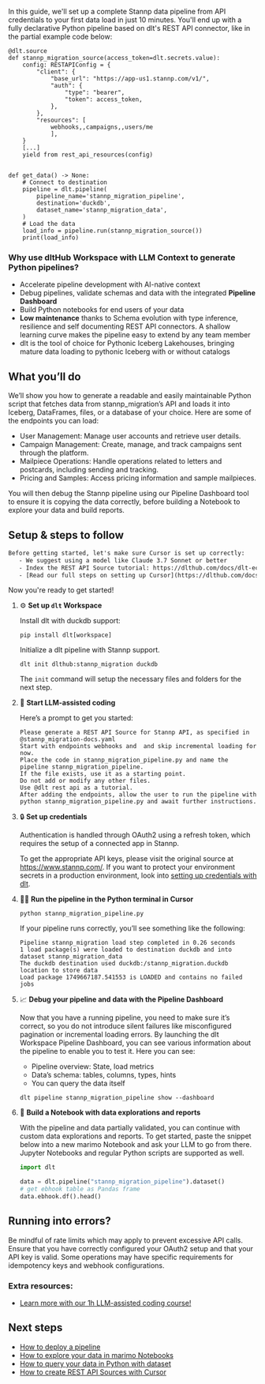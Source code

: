 In this guide, we'll set up a complete Stannp data pipeline from API credentials to your first data load in just 10 minutes. You'll end up with a fully declarative Python pipeline based on dlt's REST API connector, like in the partial example code below:

```python-outcome
@dlt.source
def stannp_migration_source(access_token=dlt.secrets.value):
    config: RESTAPIConfig = {
        "client": {
            "base_url": "https://app-us1.stannp.com/v1/",
            "auth": {
                "type": "bearer",
                "token": access_token,
            },
        },
        "resources": [
            webhooks,,campaigns,,users/me
            ],
    }
    [...]
    yield from rest_api_resources(config)


def get_data() -> None:
    # Connect to destination
    pipeline = dlt.pipeline(
        pipeline_name='stannp_migration_pipeline',
        destination='duckdb',
        dataset_name='stannp_migration_data', 
    )
    # Load the data
    load_info = pipeline.run(stannp_migration_source())
    print(load_info) 
```

### Why use dltHub Workspace with LLM Context to generate Python pipelines?

- Accelerate pipeline development with AI-native context
- Debug pipelines, validate schemas and data with the integrated **Pipeline Dashboard**
- Build Python notebooks for end users of your data
- **Low maintenance** thanks to Schema evolution with type inference, resilience and self documenting REST API connectors. A shallow learning curve makes the pipeline easy to extend by any team member
- dlt is the tool of choice for Pythonic Iceberg Lakehouses, bringing mature data loading to pythonic Iceberg with or without catalogs

## What you’ll do

We’ll show you how to generate a readable and easily maintainable Python script that fetches data from stannp_migration’s API and loads it into Iceberg, DataFrames, files, or a database of your choice. Here are some of the endpoints you can load:

- User Management: Manage user accounts and retrieve user details.
- Campaign Management: Create, manage, and track campaigns sent through the platform.
- Mailpiece Operations: Handle operations related to letters and postcards, including sending and tracking.
- Pricing and Samples: Access pricing information and sample mailpieces.

You will then debug the Stannp pipeline using our Pipeline Dashboard tool to ensure it is copying the data correctly, before building a Notebook to explore your data and build reports.

## Setup & steps to follow

```default
Before getting started, let's make sure Cursor is set up correctly:
   - We suggest using a model like Claude 3.7 Sonnet or better
   - Index the REST API Source tutorial: https://dlthub.com/docs/dlt-ecosystem/verified-sources/rest_api/ and add it to context as **@dlt rest api**
   - [Read our full steps on setting up Cursor](https://dlthub.com/docs/dlt-ecosystem/llm-tooling/cursor-restapi#23-configuring-cursor-with-documentation)
```

Now you're ready to get started!

1. ⚙️ **Set up `dlt` Workspace**
    
    Install dlt with duckdb support:
    ```shell
    pip install dlt[workspace]
    ```

    Initialize a dlt pipeline with Stannp support.
    ```shell
    dlt init dlthub:stannp_migration duckdb
    ```

    The `init` command will setup the necessary files and folders for the next step.
    
2. 🤠 **Start LLM-assisted coding**
    
    Here’s a prompt to get you started:
    
    ```prompt
    Please generate a REST API Source for Stannp API, as specified in @stannp_migration-docs.yaml 
    Start with endpoints webhooks and  and skip incremental loading for now. 
    Place the code in stannp_migration_pipeline.py and name the pipeline stannp_migration_pipeline. 
    If the file exists, use it as a starting point. 
    Do not add or modify any other files. 
    Use @dlt rest api as a tutorial. 
    After adding the endpoints, allow the user to run the pipeline with python stannp_migration_pipeline.py and await further instructions.
    ```

    
3. 🔒 **Set up credentials** 
    
    Authentication is handled through OAuth2 using a refresh token, which requires the setup of a connected app in Stannp.
    
    To get the appropriate API keys, please visit the original source at https://www.stannp.com/.
    If you want to protect your environment secrets in a production environment, look into [setting up credentials with dlt](https://dlthub.com/docs/walkthroughs/add_credentials).
    
4. 🏃‍♀️ **Run the pipeline in the Python terminal in Cursor**
    
    ```shell
    python stannp_migration_pipeline.py
    ```
    
    If your pipeline runs correctly, you’ll see something like the following:
    
    ```shell
    Pipeline stannp_migration load step completed in 0.26 seconds
    1 load package(s) were loaded to destination duckdb and into dataset stannp_migration_data
    The duckdb destination used duckdb:/stannp_migration.duckdb location to store data
    Load package 1749667187.541553 is LOADED and contains no failed jobs
    ```
    
5. 📈 **Debug your pipeline and data with the Pipeline Dashboard**

    Now that you have a running pipeline, you need to make sure it’s correct, so you do not introduce silent failures like misconfigured pagination or incremental loading errors. By launching the dlt Workspace Pipeline Dashboard, you can see various information about the pipeline to enable you to test it. Here you can see:
    - Pipeline overview: State, load metrics
    - Data’s schema: tables, columns, types, hints
    - You can query the data itself
    
    ```shell
    dlt pipeline stannp_migration_pipeline show --dashboard
    ```
    
6. 🐍 **Build a Notebook with data explorations and reports**

    With the pipeline and data partially validated, you can continue with custom data explorations and reports. To get started, paste the snippet below into a new marimo Notebook and ask your LLM to go from there. Jupyter Notebooks and regular Python scripts are supported as well.

    
    ```python
    import dlt

   data = dlt.pipeline("stannp_migration_pipeline").dataset()
   # get ebhook table as Pandas frame
   data.ebhook.df().head()
    ```

## Running into errors?

Be mindful of rate limits which may apply to prevent excessive API calls. Ensure that you have correctly configured your OAuth2 setup and that your API key is valid. Some operations may have specific requirements for idempotency keys and webhook configurations.

### Extra resources:

- [Learn more with our 1h LLM-assisted coding course!](https://www.youtube.com/watch?v=GGid70rnJuM)

## Next steps

- [How to deploy a pipeline](https://dlthub.com/docs/walkthroughs/deploy-a-pipeline)
- [How to explore your data in marimo Notebooks](https://dlthub.com/docs/general-usage/dataset-access/marimo)
- [How to query your data in Python with dataset](https://dlthub.com/docs/general-usage/dataset-access/dataset)
- [How to create REST API Sources with Cursor](https://dlthub.com/docs/dlt-ecosystem/llm-tooling/cursor-restapi)